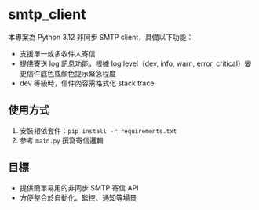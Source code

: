 # smtp_client

本專案為 Python 3.12 非同步 SMTP client，具備以下功能：
- 支援單一或多收件人寄信
- 提供寄送 log 訊息功能，根據 log level（dev, info, warn, error, critical）變更信件底色或顏色提示緊急程度
- dev 等級時，信件內容需格式化 stack trace

## 使用方式
1. 安裝相依套件：`pip install -r requirements.txt`
2. 參考 `main.py` 撰寫寄信邏輯

## 目標
- 提供簡單易用的非同步 SMTP 寄信 API
- 方便整合於自動化、監控、通知等場景
